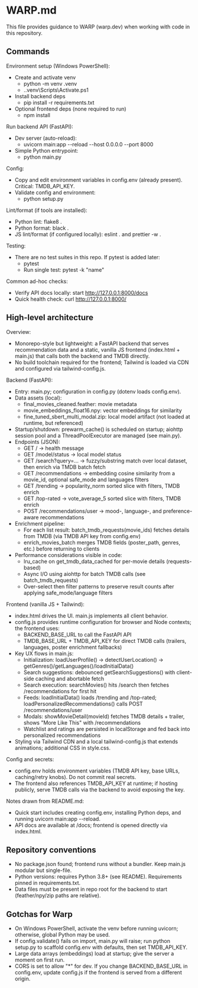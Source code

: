 # WARP.md

This file provides guidance to WARP (warp.dev) when working with code in this repository.

## Commands

Environment setup (Windows PowerShell):
- Create and activate venv
  - python -m venv .venv
  - .\.venv\Scripts\Activate.ps1
- Install backend deps
  - pip install -r requirements.txt
- Optional frontend deps (none required to run)
  - npm install

Run backend API (FastAPI):
- Dev server (auto-reload):
  - uvicorn main:app --reload --host 0.0.0.0 --port 8000
- Simple Python entrypoint:
  - python main.py

Config:
- Copy and edit environment variables in config.env (already present). Critical: TMDB_API_KEY.
- Validate config and environment:
  - python setup.py

Lint/format (if tools are installed):
- Python lint: flake8 .
- Python format: black .
- JS lint/format (if configured locally): eslint . and prettier -w .

Testing:
- There are no test suites in this repo. If pytest is added later:
  - pytest
  - Run single test: pytest -k "name"

Common ad-hoc checks:
- Verify API docs locally: start http://127.0.0.1:8000/docs
- Quick health check: curl http://127.0.0.1:8000/

## High-level architecture

Overview:
- Monorepo-style but lightweight: a FastAPI backend that serves recommendation data and a static, vanilla JS frontend (index.html + main.js) that calls both the backend and TMDB directly.
- No build toolchain required for the frontend; Tailwind is loaded via CDN and configured via tailwind-config.js.

Backend (FastAPI):
- Entry: main.py; configuration in config.py (dotenv loads config.env).
- Data assets (local):
  - final_movies_cleaned.feather: movie metadata
  - movie_embeddings_float16.npy: vector embeddings for similarity
  - fine_tuned_sbert_multi_modal.zip: local model artifact (not loaded at runtime, but referenced)
- Startup/shutdown: prewarm_cache() is scheduled on startup; aiohttp session pool and a ThreadPoolExecutor are managed (see main.py).
- Endpoints (JSON):
  - GET /                    -> health message
  - GET /model/status        -> local model status
  - GET /search?query=...    -> fuzzy/substring match over local dataset, then enrich via TMDB batch fetch
  - GET /recommendations     -> embedding cosine similarity from a movie_id, optional safe_mode and languages filters
  - GET /trending            -> popularity_norm sorted slice with filters, TMDB enrich
  - GET /top-rated           -> vote_average_5 sorted slice with filters, TMDB enrich
  - POST /recommendations/user -> mood-, language-, and preference-aware recommendations
- Enrichment pipeline:
  - For each list result: batch_tmdb_requests(movie_ids) fetches details from TMDB (via TMDB API key from config.env)
  - enrich_movies_batch merges TMDB fields (poster_path, genres, etc.) before returning to clients
- Performance considerations visible in code:
  - lru_cache on get_tmdb_data_cached for per-movie details (requests-based)
  - Async I/O using aiohttp for batch TMDB calls (see batch_tmdb_requests)
  - Over-select then filter patterns to preserve result counts after applying safe_mode/language filters

Frontend (vanilla JS + Tailwind):
- index.html drives the UI. main.js implements all client behavior.
- config.js provides runtime configuration for browser and Node contexts; the frontend uses:
  - BACKEND_BASE_URL to call the FastAPI API
  - TMDB_BASE_URL + TMDB_API_KEY for direct TMDB calls (trailers, languages, poster enrichment fallbacks)
- Key UX flows in main.js:
  - Initialization: loadUserProfile() -> detectUserLocation() -> getGenres()/getLanguages()/loadInitialData()
  - Search suggestions: debounced getSearchSuggestions() with client-side caching and abortable fetch
  - Search execution: searchMovies() hits /search then fetches /recommendations for first hit
  - Feeds: loadInitialData() loads /trending and /top-rated; loadPersonalizedRecommendations() calls POST /recommendations/user
  - Modals: showMovieDetail(movieId) fetches TMDB details + trailer, shows "More Like This" with /recommendations
  - Watchlist and ratings are persisted in localStorage and fed back into personalized recommendations
- Styling via Tailwind CDN and a local tailwind-config.js that extends animations; additional CSS in style.css.

Config and secrets:
- config.env holds environment variables (TMDB API key, base URLs, caching/retry knobs). Do not commit real secrets.
- The frontend also references TMDB_API_KEY at runtime; if hosting publicly, serve TMDB calls via the backend to avoid exposing the key.

Notes drawn from README.md:
- Quick start includes creating config.env, installing Python deps, and running uvicorn main:app --reload.
- API docs are available at /docs; frontend is opened directly via index.html.

## Repository conventions
- No package.json found; frontend runs without a bundler. Keep main.js modular but single-file.
- Python versions: requires Python 3.8+ (see README). Requirements pinned in requirements.txt.
- Data files must be present in repo root for the backend to start (feather/npy/zip paths are relative).

## Gotchas for Warp
- On Windows PowerShell, activate the venv before running uvicorn; otherwise, global Python may be used.
- If config.validate() fails on import, main.py will raise; run python setup.py to scaffold config.env with defaults, then set TMDB_API_KEY.
- Large data arrays (embeddings) load at startup; give the server a moment on first run.
- CORS is set to allow "*" for dev. If you change BACKEND_BASE_URL in config.env, update config.js if the frontend is served from a different origin.

